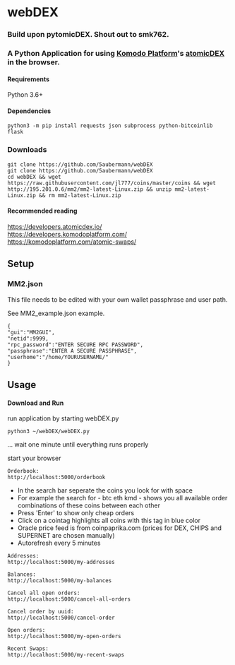 # webDEX

### Build upon pytomicDEX. Shout out to smk762.

### A Python Application for using [Komodo Platform](https://komodoplatform.com/)'s [atomicDEX](https://atomicdex.io/) in the browser.  

#### Requirements  
Python 3.6+

#### Dependencies
```
python3 -m pip install requests json subprocess python-bitcoinlib flask
```

### Downloads
```
git clone https://github.com/5aubermann/webDEX
git clone https://github.com/5aubermann/webDEX
cd webDEX && wget https://raw.githubusercontent.com/jl777/coins/master/coins && wget http://195.201.0.6/mm2/mm2-latest-Linux.zip && unzip mm2-latest-Linux.zip && rm mm2-latest-Linux.zip
```

#### Recommended reading  
https://developers.atomicdex.io/  
https://developers.komodoplatform.com/  
https://komodoplatform.com/atomic-swaps/  


## Setup  

### MM2.json
This file needs to be edited with your own wallet passphrase and user path.

See MM2_example.json example.
```
{
"gui":"MM2GUI",
"netid":9999,
"rpc_password":"ENTER SECURE RPC PASSWORD",
"passphrase":"ENTER A SECURE PASSPHRASE",
"userhome":"/home/YOURUSERNAME/"
}
```

## Usage

#### Download and Run
run application by starting webDEX.py
```
python3 ~/webDEX/webDEX.py
```

... wait one minute until everything runs properly

start your browser
```
Orderbook:
http://localhost:5000/orderbook
```
- In the search bar seperate the coins you look for with space
- For example the search for - btc eth kmd - shows you all available order combinations of these coins between each other
- Press 'Enter' to show only cheap orders
- Click on a cointag highlights all coins with this tag in blue color
- Oracle price feed is from coinpaprika.com (prices for DEX, CHIPS and SUPERNET are chosen manually)
- Autorefresh every 5 minutes
```
Addresses:
http://localhost:5000/my-addresses
```
```
Balances:
http://localhost:5000/my-balances
```
```
Cancel all open orders:
http://localhost:5000/cancel-all-orders
```
```
Cancel order by uuid:
http://localhost:5000/cancel-order
```
```
Open orders:
http://localhost:5000/my-open-orders
```
```
Recent Swaps:
http://localhost:5000/my-recent-swaps
```